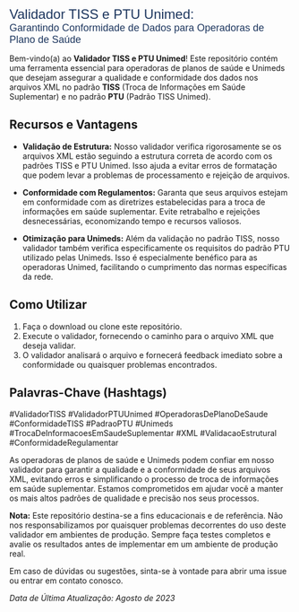 <div style="font-family: Arial, sans-serif; font-size: 24px; color: #1E375F;">Validador TISS e PTU Unimed:</div>
<div style="font-family: Arial, sans-serif; font-size: 18px; color: #1E375F;">Garantindo Conformidade de Dados para Operadoras de Plano de Saúde</div>

Bem-vindo(a) ao **Validador TISS e PTU Unimed**! Este repositório contém uma ferramenta essencial para operadoras de planos de saúde e Unimeds que desejam assegurar a qualidade e conformidade dos dados nos arquivos XML no padrão **TISS** (Troca de Informações em Saúde Suplementar) e no padrão **PTU** (Padrão TISS Unimed).

## Recursos e Vantagens

- **Validação de Estrutura:** Nosso validador verifica rigorosamente se os arquivos XML estão seguindo a estrutura correta de acordo com os padrões TISS e PTU Unimed. Isso ajuda a evitar erros de formatação que podem levar a problemas de processamento e rejeição de arquivos.

- **Conformidade com Regulamentos:** Garanta que seus arquivos estejam em conformidade com as diretrizes estabelecidas para a troca de informações em saúde suplementar. Evite retrabalho e rejeições desnecessárias, economizando tempo e recursos valiosos.

- **Otimização para Unimeds:** Além da validação no padrão TISS, nosso validador também verifica especificamente os requisitos do padrão PTU utilizado pelas Unimeds. Isso é especialmente benéfico para as operadoras Unimed, facilitando o cumprimento das normas específicas da rede.

## Como Utilizar

1. Faça o download ou clone este repositório.
2. Execute o validador, fornecendo o caminho para o arquivo XML que deseja validar.
3. O validador analisará o arquivo e fornecerá feedback imediato sobre a conformidade ou quaisquer problemas encontrados.

## Palavras-Chave (Hashtags)

#ValidadorTISS #ValidadorPTUUnimed #OperadorasDePlanoDeSaude #ConformidadeTISS #PadraoPTU #Unimeds #TrocaDeInformacoesEmSaudeSuplementar #XML #ValidacaoEstrutural #ConformidadeRegulamentar

As operadoras de planos de saúde e Unimeds podem confiar em nosso validador para garantir a qualidade e a conformidade de seus arquivos XML, evitando erros e simplificando o processo de troca de informações em saúde suplementar. Estamos comprometidos em ajudar você a manter os mais altos padrões de qualidade e precisão nos seus processos.

**Nota:** Este repositório destina-se a fins educacionais e de referência. Não nos responsabilizamos por quaisquer problemas decorrentes do uso deste validador em ambientes de produção. Sempre faça testes completos e avalie os resultados antes de implementar em um ambiente de produção real.

Em caso de dúvidas ou sugestões, sinta-se à vontade para abrir uma issue ou entrar em contato conosco.

*Data de Última Atualização: Agosto de 2023*
